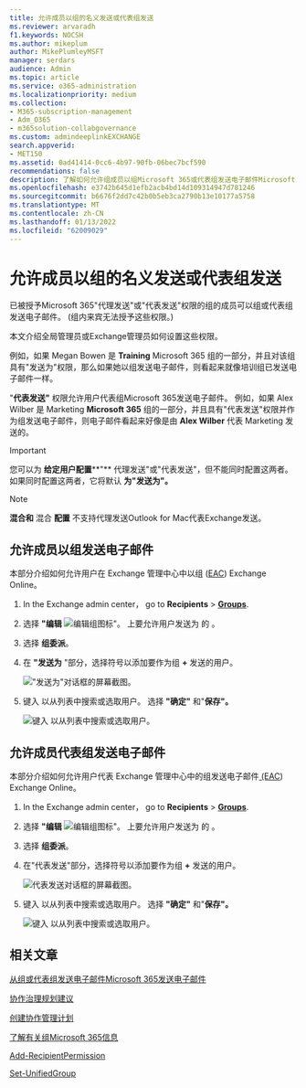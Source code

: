 ```yaml
---
title: 允许成员以组的名义发送或代表组发送
ms.reviewer: arvaradh
f1.keywords: NOCSH
ms.author: mikeplum
author: MikePlumleyMSFT
manager: serdars
audience: Admin
ms.topic: article
ms.service: o365-administration
ms.localizationpriority: medium
ms.collection:
- M365-subscription-management
- Adm_O365
- m365solution-collabgovernance
ms.custom: admindeeplinkEXCHANGE
search.appverid:
- MET150
ms.assetid: 0ad41414-0cc6-4b97-90fb-06bec7bcf590
recommendations: false
description: 了解如何允许组成员以组Microsoft 365或代表组发送电子邮件Microsoft 365发送电子邮件。
ms.openlocfilehash: e3742b645d1efb2acb4bd14d109314947d781246
ms.sourcegitcommit: b6676f2dd7c42b0b5eb3ca2790b13e10177a5758
ms.translationtype: MT
ms.contentlocale: zh-CN
ms.lasthandoff: 01/13/2022
ms.locfileid: "62009029"
---
```

# <a name="allow-members-to-send-as-or-send-on-behalf-of-a-group"></a>允许成员以组的名义发送或代表组发送

已被授予Microsoft 365"代理发送"或"代表发送"权限的组的成员可以组或代表组发送电子邮件。  (组内来宾无法授予这些权限。) 

本文介绍全局管理员或Exchange管理员如何设置这些权限。
  
例如，如果 Megan Bowen 是 **Training** Microsoft 365 组的一部分，并且对该组具有"发送为"权限，那么如果她以组发送电子邮件，则看起来就像培训组已发送电子邮件一样。 
  
"**代表发送"** 权限允许用户代表组Microsoft 365发送电子邮件。 例如，如果 Alex Wilber 是 Marketing **Microsoft 365** 组的一部分，并且具有"代表发送"权限并作为组发送电子邮件，则电子邮件看起来好像是由 **Alex Wilber** 代表 Marketing 发送的。

> [!IMPORTANT]
> 您可以为 **给定用户配置****"** 代理发送"或"代表发送"，但不能同时配置这两者。 如果同时配置这两者，它将默认 **为"发送为"。**

> [!NOTE]
> **混合和** 混合 **配置** 不支持代理发送Outlook for Mac代表Exchange发送。
    
## <a name="allow-members-to-send-email-as-a-group"></a>允许成员以组发送电子邮件

本部分介绍如何允许用户在 Exchange 管理中心中以组 (<a href="https://go.microsoft.com/fwlink/p/?linkid=2059104" target="_blank">EAC</a>) Exchange Online。
  
1. In the Exchange admin center， go to **Recipients** \> <a href="https://go.microsoft.com/fwlink/?linkid=2183233" target="_blank">**Groups**</a>.
    
2. 选择 **"编辑** ![ 编辑组图标"。  ](../media/0cfcb590-dc51-4b4f-9276-bb2ce300d87e.png) 上要允许用户发送为 的 。 
    
3. 选择 **组委派**。
    
4. 在 **"发送为** "部分，选择符号以添加要作为组 **+** 发送的用户。 
    
    !["发送为"对话框的屏幕截图。](../media/1df167f6-1eff-4f98-9ecd-4230fab46557.png)
  
5. 键入 以从列表中搜索或选取用户。 选择 **"确定"** 和"**保存"。**
    
    ![键入 以从列表中搜索或选取用户。](../media/522919cf-664c-4a25-8076-c51c8c9fbe43.png)
  
## <a name="allow-members-to-send-email-on-behalf-of-a-group"></a>允许成员代表组发送电子邮件

本部分介绍如何允许用户代表 Exchange 管理中心中的组发送电子邮件<a href="https://go.microsoft.com/fwlink/p/?linkid=2059104" target="_blank"> (EAC</a>) Exchange Online。
  
1. In the Exchange admin center， go to **Recipients** \> <a href="https://go.microsoft.com/fwlink/?linkid=2183233" target="_blank">**Groups**</a>.
    
2. 选择 **"编辑** ![ 编辑组图标"。](../media/0cfcb590-dc51-4b4f-9276-bb2ce300d87e.png) 上要允许用户发送为 的 。 
    
3. 选择 **组委派**。
    
4. 在"代表发送"部分，选择符号以添加要作为组 **+** 发送的用户。 
    
    ![代表发送对话框的屏幕截图。](../media/2bae0579-8907-4d6b-8920-ddd6555897b4.png)
  
5. 键入 以从列表中搜索或选取用户。 选择 **"确定"** 和"**保存"。**
    
    ![键入 以从列表中搜索或选取用户。](../media/522919cf-664c-4a25-8076-c51c8c9fbe43.png)

## <a name="related-articles"></a>相关文章

[从组或代表组发送电子邮件Microsoft 365发送电子邮件](https://support.microsoft.com/office/0f4964af-aec6-484b-a65c-0434df8cdb6b)

[协作治理规划建议](collaboration-governance-overview.md#collaboration-governance-planning-recommendations)

[创建协作管理计划](collaboration-governance-first.md)

[了解有关组Microsoft 365信息](https://support.microsoft.com/office/b565caa1-5c40-40ef-9915-60fdb2d97fa2)

[Add-RecipientPermission](/powershell/module/exchange/add-recipientpermission)

[Set-UnifiedGroup](/powershell/module/exchange/set-unifiedgroup)
